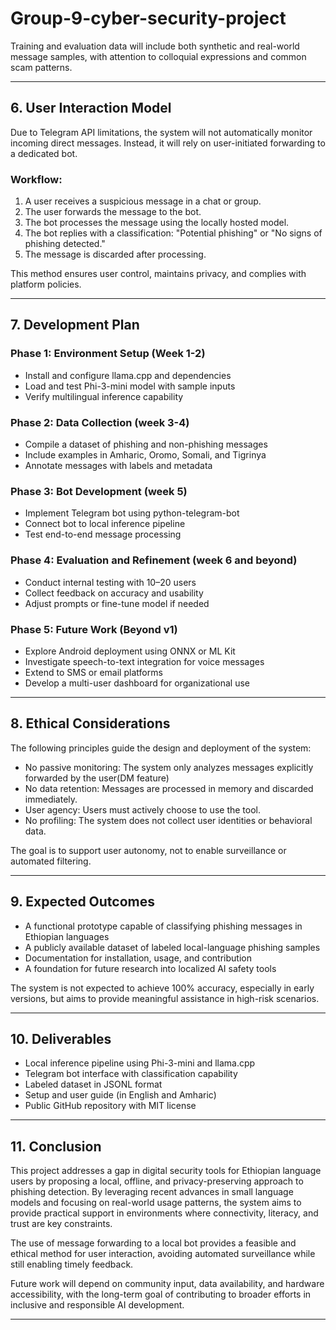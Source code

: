 # Group-9-cyber-security-project
Training and evaluation data will include both synthetic and real-world message samples, with attention to colloquial expressions and common scam patterns.

---

## 6. User Interaction Model

Due to Telegram API limitations, the system will not automatically monitor incoming direct messages. Instead, it will rely on user-initiated forwarding to a dedicated bot.

### Workflow:
1. A user receives a suspicious message in a chat or group.
2. The user forwards the message to the bot.
3. The bot processes the message using the locally hosted model.
4. The bot replies with a classification: "Potential phishing" or "No signs of phishing detected."
5. The message is discarded after processing.

This method ensures user control, maintains privacy, and complies with platform policies.

---

## 7. Development Plan

### Phase 1: Environment Setup (Week 1-2)
- Install and configure llama.cpp and dependencies
- Load and test Phi-3-mini model with sample inputs
- Verify multilingual inference capability

### Phase 2: Data Collection (week 3-4)
- Compile a dataset of phishing and non-phishing messages
- Include examples in Amharic, Oromo, Somali, and Tigrinya
- Annotate messages with labels and metadata

### Phase 3: Bot Development (week 5)
- Implement Telegram bot using python-telegram-bot
- Connect bot to local inference pipeline
- Test end-to-end message processing

### Phase 4: Evaluation and Refinement (week 6 and beyond)
- Conduct internal testing with 10–20 users
- Collect feedback on accuracy and usability
- Adjust prompts or fine-tune model if needed

### Phase 5: Future Work (Beyond v1)
- Explore Android deployment using ONNX or ML Kit
- Investigate speech-to-text integration for voice messages
- Extend to SMS or email platforms
- Develop a multi-user dashboard for organizational use

---


## 8. Ethical Considerations

The following principles guide the design and deployment of the system:

- No passive monitoring: The system only analyzes messages explicitly forwarded by the user(DM feature)
- No data retention: Messages are processed in memory and discarded immediately.
- User agency: Users must actively choose to use the tool.
- No profiling: The system does not collect user identities or behavioral data.

The goal is to support user autonomy, not to enable surveillance or automated filtering.

---

## 9. Expected Outcomes

- A functional prototype capable of classifying phishing messages in Ethiopian languages
- A publicly available dataset of labeled local-language phishing samples
- Documentation for installation, usage, and contribution
- A foundation for future research into localized AI safety tools

The system is not expected to achieve 100% accuracy, especially in early versions, but aims to provide meaningful assistance in high-risk scenarios.

---

## 10. Deliverables

- Local inference pipeline using Phi-3-mini and llama.cpp
- Telegram bot interface with classification capability
- Labeled dataset in JSONL format
- Setup and user guide (in English and Amharic)
- Public GitHub repository with MIT license

---

## 11. Conclusion

This project addresses a gap in digital security tools for Ethiopian language users by proposing a local, offline, and privacy-preserving approach to phishing detection. By leveraging recent advances in small language models and focusing on real-world usage patterns, the system aims to provide practical support in environments where connectivity, literacy, and trust are key constraints.

The use of message forwarding to a local bot provides a feasible and ethical method for user interaction, avoiding automated surveillance while still enabling timely feedback.

Future work will depend on community input, data availability, and hardware accessibility, with the long-term goal of contributing to broader efforts in inclusive and responsible AI development.

---

